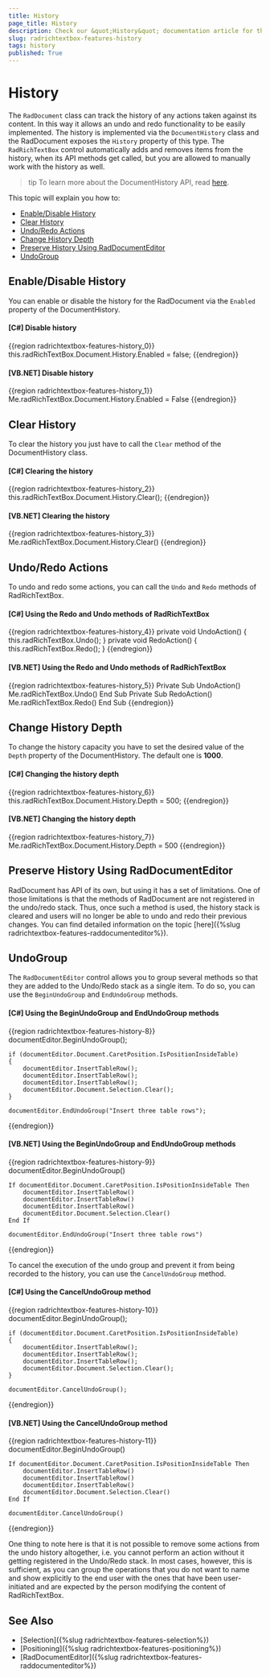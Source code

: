 ```yaml
---
title: History
page_title: History
description: Check our &quot;History&quot; documentation article for the RadRichTextBox control.
slug: radrichtextbox-features-history
tags: history
published: True
---
```


# History

The `RadDocument` class can track the history of any actions taken against its content. In this way it allows an undo and redo functionality to be easily implemented. The history is implemented via the `DocumentHistory` class and the RadDocument exposes the `History` property of this type. The `RadRichTextBox` control automatically adds and removes items from the history, when its API methods get called, but you are allowed to manually work with the history as well.

>tip To learn more about the DocumentHistory API, read [here](http://www.telerik.com/help/wpf/t_telerik_windows_documents_history_documenthistory.html).

This topic will explain you how to:

* [Enable/Disable History](#enabledisable-history)
* [Clear History](#clear-history)
* [Undo/Redo Actions](#undoredo-actions)
* [Change History Depth](#change-history-depth)
* [Preserve History Using RadDocumentEditor](#preserve-history-using-raddocumenteditor)
* [UndoGroup](#undogroup)

## Enable/Disable History

You can enable or disable the history for the RadDocument via the `Enabled` property of the DocumentHistory.

#### __[C#] Disable history__
{{region radrichtextbox-features-history_0}}
	this.radRichTextBox.Document.History.Enabled = false;
{{endregion}}

#### __[VB.NET] Disable history__
{{region radrichtextbox-features-history_1}}
	Me.radRichTextBox.Document.History.Enabled = False
{{endregion}}

## Clear History

To clear the history you just have to call the `Clear` method of the DocumentHistory class.

#### __[C#] Clearing the history__
{{region radrichtextbox-features-history_2}}
	this.radRichTextBox.Document.History.Clear();
{{endregion}}

#### __[VB.NET] Clearing the history__
{{region radrichtextbox-features-history_3}}
	Me.radRichTextBox.Document.History.Clear()
{{endregion}}

## Undo/Redo Actions

To undo and redo some actions, you can call the `Undo` and `Redo` methods of RadRichTextBox.

#### __[C#] Using the Redo and Undo methods of RadRichTextBox__

{{region radrichtextbox-features-history_4}}
	private void UndoAction()
	{
	    this.radRichTextBox.Undo();
	}
	private void RedoAction()
	{
	    this.radRichTextBox.Redo();
	}
{{endregion}}

#### __[VB.NET] Using the Redo and Undo methods of RadRichTextBox__
{{region radrichtextbox-features-history_5}}
	Private Sub UndoAction()
	 Me.radRichTextBox.Undo()
	End Sub
	Private Sub RedoAction()
	 Me.radRichTextBox.Redo()
	End Sub
{{endregion}}

## Change History Depth

To change the history capacity you have to set the desired value of the `Depth` property of the DocumentHistory. The default one is __1000__.

#### __[C#] Changing the history depth__
{{region radrichtextbox-features-history_6}}
	this.radRichTextBox.Document.History.Depth = 500;
{{endregion}}

#### __[VB.NET] Changing the history depth__
{{region radrichtextbox-features-history_7}}
	Me.radRichTextBox.Document.History.Depth = 500
{{endregion}}

## Preserve History Using RadDocumentEditor

RadDocument has API of its own, but using it has a set of limitations. One of those limitations is that the methods of RadDocument are not registered in the undo/redo stack. Thus, once such a method is used, the history stack is cleared and users will no longer be able to undo and redo their previous changes. You can find detailed information on the topic [here]({%slug radrichtextbox-features-raddocumenteditor%}).

## UndoGroup

The `RadDocumentEditor` control allows you to group several methods so that they are added to the Undo/Redo stack as a single item. To do so, you can use the `BeginUndoGroup` and `EndUndoGroup` methods.

#### __[C#] Using the BeginUndoGroup and EndUndoGroup methods__
{{region radrichtextbox-features-history-8}}
	documentEditor.BeginUndoGroup(); 
	
	if (documentEditor.Document.CaretPosition.IsPositionInsideTable) 
	{ 
	    documentEditor.InsertTableRow(); 
	    documentEditor.InsertTableRow(); 
	    documentEditor.InsertTableRow(); 
	    documentEditor.Document.Selection.Clear(); 
	} 
	
	documentEditor.EndUndoGroup("Insert three table rows"); 
{{endregion}}

#### __[VB.NET] Using the BeginUndoGroup and EndUndoGroup methods__
{{region radrichtextbox-features-history-9}}
	documentEditor.BeginUndoGroup() 
	
	If documentEditor.Document.CaretPosition.IsPositionInsideTable Then 
		documentEditor.InsertTableRow() 
		documentEditor.InsertTableRow() 
		documentEditor.InsertTableRow() 
		documentEditor.Document.Selection.Clear() 
	End If 
	
	documentEditor.EndUndoGroup("Insert three table rows") 
{{endregion}}

To cancel the execution of the undo group and prevent it from being recorded to the history, you can use the `CancelUndoGroup` method.

#### __[C#] Using the CancelUndoGroup method__
{{region radrichtextbox-features-history-10}}
	documentEditor.BeginUndoGroup(); 
	
	if (documentEditor.Document.CaretPosition.IsPositionInsideTable) 
	{ 
		documentEditor.InsertTableRow(); 
		documentEditor.InsertTableRow(); 
		documentEditor.InsertTableRow(); 
		documentEditor.Document.Selection.Clear(); 
	} 
	
	documentEditor.CancelUndoGroup(); 
{{endregion}}

#### __[VB.NET] Using the CancelUndoGroup method__
{{region radrichtextbox-features-history-11}}
	documentEditor.BeginUndoGroup() 
	
	If documentEditor.Document.CaretPosition.IsPositionInsideTable Then 
		documentEditor.InsertTableRow() 
		documentEditor.InsertTableRow() 
		documentEditor.InsertTableRow() 
		documentEditor.Document.Selection.Clear() 
	End If 
	
	documentEditor.CancelUndoGroup() 
{{endregion}}

One thing to note here is that it is not possible to remove some actions from the undo history altogether, i.e. you cannot perform an action without it getting registered in the Undo/Redo stack. In most cases, however, this is sufficient, as you can group the operations that you do not want to name and show explicitly to the end user with the ones that have been user-initiated and are expected by the person modifying the content of RadRichTextBox.

## See Also

 * [Selection]({%slug radrichtextbox-features-selection%})
 * [Positioning]({%slug radrichtextbox-features-positioning%})
 * [RadDocumentEditor]({%slug radrichtextbox-features-raddocumenteditor%})
